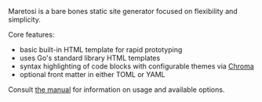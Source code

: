 Maretosi is a bare bones static site generator focused on flexibility and simplicity.

Core features:
* basic built-in HTML template for rapid prototyping
* uses Go's standard library HTML templates
* syntax highlighting of code blocks with configurable themes via [Chroma](https://github.com/alecthomas/chroma)
* optional front matter in either TOML or YAML

Consult [the manual](DOCS.md) for information on usage and available options.
